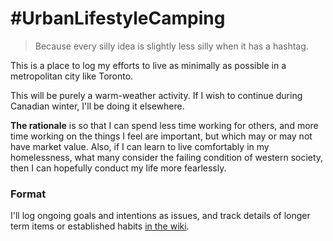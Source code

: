 # \#UrbanLifestyleCamping

> Because every silly idea is slightly less silly when it has a hashtag.

This is a place to log my efforts to live as minimally as possible in a
metropolitan city like Toronto.

This will be purely a warm-weather activity. If I wish to continue
during Canadian winter, I'll be doing it elsewhere.

**The rationale** is so that I can spend less time working for others,
and more time working on the things I feel are important, but which may
or may not have market value. Also, if I can learn to live comfortably
in my homelessness, what many consider the failing condition of western
society, then I can hopefully conduct my life more fearlessly.

### Format

I'll log ongoing goals and intentions as issues, and track details of
longer term items or established habits [in the
wiki](https://github.com/patcon/urban-lifestyle-camping/wiki).
